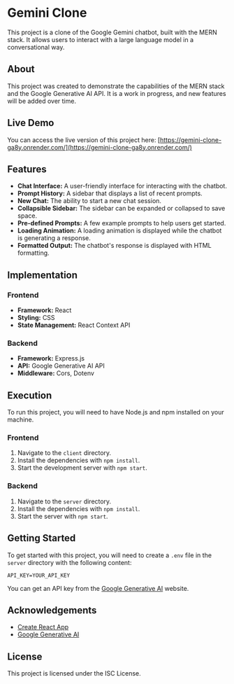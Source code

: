 # Gemini Clone

This project is a clone of the Google Gemini chatbot, built with the MERN stack. It allows users to interact with a large language model in a conversational way.

## About

This project was created to demonstrate the capabilities of the MERN stack and the Google Generative AI API. It is a work in progress, and new features will be added over time.

## Live Demo

You can access the live version of this project here: [https://gemini-clone-ga8y.onrender.com/](https://gemini-clone-ga8y.onrender.com/)

## Features

*   **Chat Interface:** A user-friendly interface for interacting with the chatbot.
*   **Prompt History:** A sidebar that displays a list of recent prompts.
*   **New Chat:** The ability to start a new chat session.
*   **Collapsible Sidebar:** The sidebar can be expanded or collapsed to save space.
*   **Pre-defined Prompts:** A few example prompts to help users get started.
*   **Loading Animation:** A loading animation is displayed while the chatbot is generating a response.
*   **Formatted Output:** The chatbot's response is displayed with HTML formatting.

## Implementation

### Frontend

*   **Framework:** React
*   **Styling:** CSS
*   **State Management:** React Context API

### Backend

*   **Framework:** Express.js
*   **API:** Google Generative AI API
*   **Middleware:** Cors, Dotenv

## Execution

To run this project, you will need to have Node.js and npm installed on your machine.

### Frontend

1.  Navigate to the `client` directory.
2.  Install the dependencies with `npm install`.
3.  Start the development server with `npm start`.

### Backend

1.  Navigate to the `server` directory.
2.  Install the dependencies with `npm install`.
3.  Start the server with `npm start`.

## Getting Started

To get started with this project, you will need to create a `.env` file in the `server` directory with the following content:

```
API_KEY=YOUR_API_KEY
```

You can get an API key from the [Google Generative AI](https://aistudio.google.com/app/apikey) website.

## Acknowledgements

*   [Create React App](https://github.com/facebook/create-react-app)
*   [Google Generative AI](https://ai.google.dev/)

## License

This project is licensed under the ISC License.